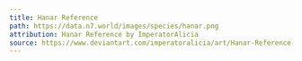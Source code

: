 ```yaml
---
title: Hanar Reference
path: https://data.n7.world/images/species/hanar.png
attribution: Hanar Reference by ImperatorAlicia
source: https://www.deviantart.com/imperatoralicia/art/Hanar-Reference-213187574
---
```

